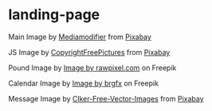 # landing-page

Main Image by <a href="https://pixabay.com/users/mediamodifier-1567646/?utm_source=link-attribution&amp;utm_medium=referral&amp;utm_campaign=image&amp;utm_content=2140604">Mediamodifier</a> from <a href="https://pixabay.com//?utm_source=link-attribution&amp;utm_medium=referral&amp;utm_campaign=image&amp;utm_content=2140604">Pixabay</a>

JS Image by <a href="https://pixabay.com/users/copyrightfreepictures-203/?utm_source=link-attribution&amp;utm_medium=referral&amp;utm_campaign=image&amp;utm_content=736400">CopyrightFreePictures</a> from <a href="https://pixabay.com//?utm_source=link-attribution&amp;utm_medium=referral&amp;utm_campaign=image&amp;utm_content=736400">Pixabay</a>

Pound Image by <a href="https://www.freepik.com/free-vector/british-pound-icon-vector-money-currency-symbol_16252014.htm#query=pound%20symbol&position=34&from_view=search&track=sph">Image by rawpixel.com</a> on Freepik

Calendar Image by <a href="https://www.freepik.com/free-vector/calendar-icon-white-background_23722481.htm#query=calendar%20symbol&position=0&from_view=search&track=sph">Image by brgfx</a> on Freepik

Message Image by <a href="https://pixabay.com/users/clker-free-vector-images-3736/?utm_source=link-attribution&amp;utm_medium=referral&amp;utm_campaign=image&amp;utm_content=35342">Clker-Free-Vector-Images</a> from <a href="https://pixabay.com//?utm_source=link-attribution&amp;utm_medium=referral&amp;utm_campaign=image&amp;utm_content=35342">Pixabay</a>